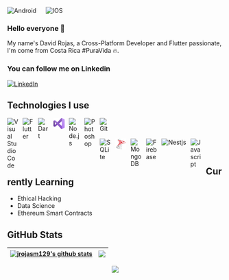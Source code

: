 [<img align="left" width="80px" height="22px" alt="Android" src="https://img.shields.io/badge/Android-3DDC84?style=for-the-badge&logo=android&logoColor=white" style="padding-right:10px;" />][knowledge]
[<img align="left" width="80px" height="22px" alt="IOS" src="https://img.shields.io/badge/iOS-000000?style=for-the-badge&logo=ios&logoColor=white" style="padding-right:10px;" />][knowledge]

<br />

### Hello everyone 👋

My name's David Rojas, a Cross-Platform Developer and Flutter passionate, I'm come from Costa Rica #PuraVida :fire:.


### You can follow me on Linkedin
<p align="left">
  <a href="https://linkedin.com/in/jrojasm129"><img width="100px" alt="LinkedIn" title="Linkedin" src="https://img.shields.io/badge/LinkedIn-0077B5?style=for-the-badge&logo=linkedin&logoColor=white"/></a>
  &#8287;&#8287;&#8287;&#8287;&#8287;
</p>

## Technologies I use

[<img align="left" alt="Visual Studio Code" width="26px" src="https://cdn.jsdelivr.net/gh/devicons/devicon/icons/vscode/vscode-original.svg" style="padding-right:10px;" />][languages]
[<img align="left" alt="Flutter" width="26px" src="https://cdn.jsdelivr.net/gh/devicons/devicon/icons/flutter/flutter-original.svg" style="padding-right:10px;" />][languages]
[<img align="left" alt="Dart" width="26px" src="https://cdn.jsdelivr.net/gh/devicons/devicon/icons/dart/dart-original.svg" style="padding-right:10px;" />][languages]
[<img align="left" alt="VB.Net" width="26px" src="./assets/images/vb-dot-net.png" style="padding-right:10px;" />][languages]
[<img align="left" alt="Node.js" width="26px" src="https://cdn.jsdelivr.net/gh/devicons/devicon/icons/nodejs/nodejs-original.svg" style="padding-right:10px;" />][languages]
[<img align="left" alt="Photoshop" width="26px" src="https://cdn.jsdelivr.net/gh/devicons/devicon/icons/photoshop/photoshop-plain.svg" style="padding-right:10px;" />][languages]
[<img align="left" alt="Git" width="26px" src="https://cdn.jsdelivr.net/gh/devicons/devicon/icons/git/git-original.svg" style="padding-right:10px;" />][languages]

<br />
<br />

[<img align="left" alt="SQLite" width="26px" src="https://cdn.jsdelivr.net/gh/devicons/devicon/icons/sqlite/sqlite-original.svg" style="padding-right:10px;" />][database]
[<img align="left" alt="MSSQL" width="26px" src="./assets/images/sql-server-icon.png" style="padding-right:10px;" />][database]
[<img align="left" alt="MongoDB" width="26px" src="https://cdn.jsdelivr.net/gh/devicons/devicon/icons/mongodb/mongodb-original.svg" style="padding-right:10px;" />][database]
[<img align="left" alt="Firebase" width="26px" src="https://avatars.githubusercontent.com/u/1335026?v=4" style="padding-right:10px;" />][database]
[<img align="left" alt="Nestjs" src="https://cdn.jsdelivr.net/gh/devicons/devicon/icons/nestjs/nestjs-original.svg" style="padding-right:10px;" />][database]
[<img align="left" alt="Javascript" width="26px" src="https://cdn.jsdelivr.net/gh/devicons/devicon/icons/javascript/javascript-original.svg" style="padding-right:10px;" />][database]

<br />
<br />

## Currently Learning

- Ethical Hacking
- Data Science
- Ethereum Smart Contracts

## GitHub Stats

| <a href="https://github.com/jrojasm129"><img align="center" src="https://github-readme-stats.vercel.app/api?username=jrojasm129&show_icons=true&include_all_commits=true&theme=buefy&hide_border=true" alt="jrojasm129's github stats" /></a> | <a href="https://github.com/jrojasm129"><img align="center" src="https://github-readme-stats.vercel.app/api/top-langs/?username=jrojasm129&layout=compact&theme=buefy&hide_border=true" /></a> |
| ------------- | ------------- |

<p align="center">
  <a href="https://github.com/jrojasm129">
    <img align="center" src="https://github-profile-trophy.vercel.app/?username=jrojasm129&row=2&column=6&margin-w=15&margin-h=15" />
  </a>
</p>


[linkedin]: https://linkedin.com/in/jrojasm129
[languages]: #
[database]: #
[knowledge]: #
